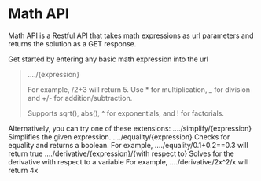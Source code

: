 # Math API

Math API is a Restful API that takes math expressions 
as url parameters and returns the solution as a GET response.

Get started by entering any basic math expression into the url
> …./{expression}
> 
> For example, /2+3 will return 5. Use * for multiplication, _ for division and +/- for addition/subtraction.
> 
> Supports sqrt(), abs(), ^ for exponentials, and ! for factorials.

Alternatively, you can try one of these extensions:
…./simplify/{expression}
Simplifies the given expression.
…./equality/{expression}
Checks for equality and returns a boolean.
For example, …./equality/0.1+0.2==0.3 will return true
…./derivative/{expression}/{with respect to}
Solves for the derivative with respect to a variable
For example, …./derivative/2x^2/x will return 4x

